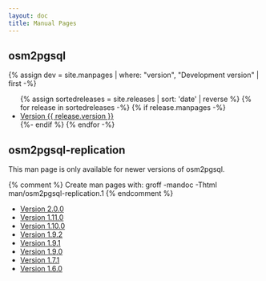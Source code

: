 ```yaml
---
layout: doc
title: Manual Pages
---
```


<h2>osm2pgsql</h2>

{% assign dev = site.manpages | where: "version", "Development version" | first -%}
<ul>
{% assign sortedreleases = site.releases | sort: 'date' | reverse %}
{% for release in sortedreleases -%}
{% if release.manpages -%}
<li><a href="/doc/man/version-{{ release.version | slugify }}.html">Version {{ release.version }}</a></li>
{%- endif %}
{% endfor -%}
</ul>

<h2>osm2pgsql-replication</h2>

<p>This man page is only available for newer versions of osm2pgsql.</p>

{% comment %}
Create man pages with: groff -mandoc -Thtml man/osm2pgsql-replication.1
{% endcomment %}

<ul>
<li><a href="{% link doc/man/osm2pgsql-replication-2.0.0.md %}">Version 2.0.0</a></li>
<li><a href="{% link doc/man/osm2pgsql-replication-1.11.0.md %}">Version 1.11.0</a></li>
<li><a href="{% link doc/man/osm2pgsql-replication-1.10.0.md %}">Version 1.10.0</a></li>
<li><a href="{% link doc/man/osm2pgsql-replication-1.9.2.md %}">Version 1.9.2</a></li>
<li><a href="{% link doc/man/osm2pgsql-replication-1.9.1.md %}">Version 1.9.1</a></li>
<li><a href="{% link doc/man/osm2pgsql-replication-1.9.0.md %}">Version 1.9.0</a></li>
<li><a href="{% link doc/man/osm2pgsql-replication-1.7.1.md %}">Version 1.7.1</a></li>
<li><a href="{% link doc/man/osm2pgsql-replication-1.6.0.md %}">Version 1.6.0</a></li>
</ul>

